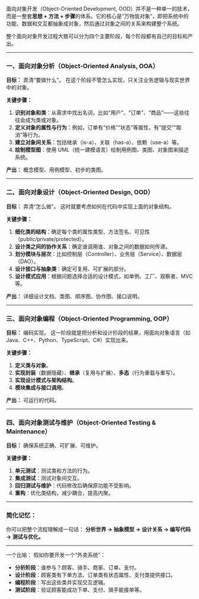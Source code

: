 面向对象开发（Object-Oriented Development, OOD）并不是一种单一的技术，而是一整套**思想 + 方法 + 步骤**的体系。它的核心是“万物皆对象”，即把系统中的功能、数据和交互都抽象成对象，然后通过对象之间的关系来构建整个系统。

整个面向对象开发过程大致可以分为四个主要阶段，每个阶段都有自己的目标和产出。

------

### 一、面向对象分析（Object-Oriented Analysis, OOA）

**目标：** 弄清“要做什么”。
 在这个阶段不管怎么实现，只关注业务逻辑与现实世界中的对象。

**关键步骤：**

1. **识别对象和类**：从需求中找出名词，比如“用户”、“订单”、“商品”——这些往往会成为类或对象。
2. **定义对象的属性与行为**：例如，订单有“价格”“状态”等属性，有“提交”“取消”等行为。
3. **建立对象间关系**：包括继承（is-a）、关联（has-a）、依赖（use-a）等。
4. **绘制模型图**：使用 UML（统一建模语言）绘制用例图、类图、对象图来描述系统。

**产出：** 概念模型、用例模型、初步的类图。

------

### 二、面向对象设计（Object-Oriented Design, OOD）

**目标：** 弄清“怎么做”。
 这时就要考虑如何在代码中实现上面的对象结构。

**关键步骤：**

1. **细化类的结构**：确定每个类的属性类型、方法签名、可见性（public/private/protected）。
2. **设计类之间的协作关系**：确定谁调用谁、对象之间的数据如何传递。
3. **划分模块与层次**：比如控制层（Controller）、业务层（Service）、数据层（DAO）。
4. **设计接口与抽象类**：确定可复用、可扩展的部分。
5. **设计模式应用**：根据问题选择合适的设计模式，如单例、工厂、观察者、MVC 等。

**产出：** 详细设计文档、类图、顺序图、协作图、接口说明。

------

### 三、面向对象编程（Object-Oriented Programming, OOP）

**目标：** 编码实现。
 这一阶段就是把分析和设计阶段的结果，用面向对象语言（如 Java、C++、Python、TypeScript、C#）实现出来。

**关键步骤：**

1. **定义类与对象**。
2. **实现封装**（数据隐藏）、**继承**（复用与扩展）、**多态**（行为重载与重写）。
3. **实现设计模式与架构结构**。
4. **模块集成与接口调用**。

**产出：** 可运行的代码。

------

### 四、面向对象测试与维护（Object-Oriented Testing & Maintenance）

**目标：** 确保系统正确、可扩展、可维护。

**关键步骤：**

1. **单元测试**：测试类和方法的行为。
2. **集成测试**：测试对象间交互。
3. **回归测试与维护**：代码修改后确保原功能不受影响。
4. **重构**：优化类结构，减少耦合，提高内聚。

------

### 简化记忆：

你可以把整个流程理解成一句话：
 **分析世界 → 抽象模型 → 设计关系 → 编写代码 → 测试与优化。**

------

一个比喻：
 假如你要开发一个“外卖系统”：

- **分析阶段**：谁参与？顾客、骑手、商家、订单、支付。
- **设计阶段**：顾客类有下单方法、订单类有状态属性、支付类提供接口。
- **编程阶段**：写出这些类并实现交互逻辑。
- **测试阶段**：验证顾客能成功下单、支付、骑手能接单等。